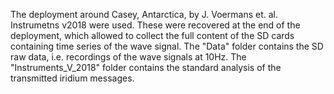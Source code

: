 The deployment around Casey, Antarctica, by J. Voermans et. al. Instrumetns v2018 were used. These were recovered at the end of the deployment, which allowed to collect the full content of the SD cards containing time series of the wave signal. The "Data" folder contains the SD raw data, i.e. recordings of the wave signals at 10Hz. The "Instruments_V_2018" folder contains the standard analysis of the transmitted iridium messages.
